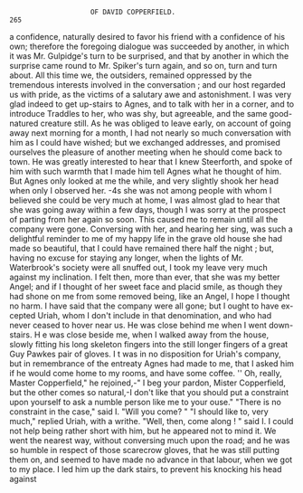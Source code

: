                         OF DAVID COPPERFIELD.                           265
a confidence, naturally desired to favor his friend with a confidence of his
own; therefore the foregoing dialogue was succeeded by another, in
which it was Mr. Gulpidge's turn to be surprised, and that by another in
which the surprise came round to Mr. Spiker's turn again, and so on,
turn and turn about. All this time we, the outsiders, remained oppressed
by the tremendous interests involved in the conversation ; and our host
regarded us with pride, as the victims of a salutary awe and astonishment.
   I was very glad indeed to get up-stairs to Agnes, and to talk with her
in a corner, and to introduce Traddles to her, who was shy, but agreeable,
and the same good-natured creature still. As he was obliged to leave
early, on account of going away next morning for a month, I had not
nearly so much conversation with him as I could have wished; but we
exchanged addresses, and promised ourselves the pleasure of another
meeting when he should come back to town. He was greatly interested
to hear that I knew Steerforth, and spoke of him with such warmth that
I made him tell Agnes what he thought of him. But Agnes only looked
at me the while, and very slightly shook her head when only I observed her.
   -4s she was not among people with whom I believed she could be very
much at home, I was almost glad to hear that she was going away within
a few days, though I was sorry at the prospect of parting from her again
so soon. This caused me to remain until all the company were gone.
Conversing with her, and hearing her sing, was such a delightful reminder
to me of my happy life in the grave old house she had made so beautiful,
that I could have remained there half the night ; but, having no excuse
for staying any longer, when the lights of Mr. Waterbrook's society were
all snuffed out, I took my leave very much against my inclination. I felt
then, more than ever, that she was my better Angel; and if I thought of
her sweet face and placid smile, as though they had shone on me from
some removed being, like an Angel, I hope I thought no harm.
   I have said that the company were all gone; but I ought to have ex-
cepted Uriah, whom I don't include in that denomination, and who had
never ceased to hover near us. He was close behind me when I went
down-stairs. H e was close beside me, when I walked away from the
house, slowly fitting his long skeleton fingers into the still longer fingers
of a great Guy Pawkes pair of gloves.
   I t was in no disposition for Uriah's company, but in remembrance of
the entreaty Agnes had made to me, that I asked him if he would come
home to my rooms, and have some coffee.
    '' Oh, really, Master Copperfield," he rejoined,-" I beg your pardon,
Mister Copperfield, but the other comes so natural,-I        don't like that
you should put a constraint upon yourself to ask a numble person like
me to your ouse."
    "There is no constraint in the case," said I. "Will you come? "
    "I should like to, very much," replied Uriah, with a writhe.
    "Well, then, come along ! " said I.
    I could not help being rather short with him, but he appeared not to
 mind it. We went the nearest way, without conversing much upon the
road; and he was so humble in respect of those scarecrow gloves, that
he was still putting them on, and seemed to have made no advance in that
labour, when we got to my place.
    I led him up the dark stairs, to prevent his knocking his head against

